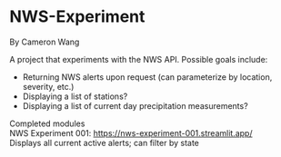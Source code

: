 # NWS-Experiment
By Cameron Wang

A project that experiments with the NWS API. Possible goals include:
* Returning NWS alerts upon request (can parameterize by location, severity, etc.)
* Displaying a list of stations?
* Displaying a list of current day precipitation measurements? </p>

Completed modules\
NWS Experiment 001: https://nws-experiment-001.streamlit.app/ \
Displays all current active alerts; can filter by state
